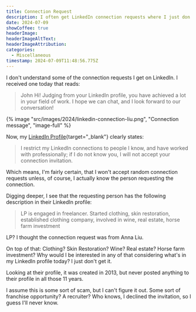 ```yaml
---
title: Connection Request
description: I often get LinkedIn connection requests where I just don't understand the potential connection value.
date: 2024-07-09
showCoffee: true
headerImage: 
headerImageAltText: 
headerImageAttribution: 
categories:
  - Miscellaneous
timestamp: 2024-07-09T11:48:56.775Z
---
```


I don't understand some of the connection requests I get on LinkedIn. I received one today that reads:

> John Hi! Judging from your LinkedIn profile, you have achieved a lot in your field of work. I hope we can chat, and I look forward to our conversation!

{% image "src/images/2024/linkedin-connection-liu.png", "Connection message", "image-full" %}

Now, my [LinkedIn Profile](https://linkedin.com/in/jmwargo/){target="_blank"} clearly states:

> I restrict my LinkedIn connections to people I know, and have worked with professionally; if I do not know you, I will not accept your connection invitation.

Which means, I'm fairly certain, that I won't accept random connection requests unless, of course, I actually know the person requesting the connection. 

Digging deeper, I see that the requesting person has the following description in their LinkedIn profile:

> LP is engaged in freelancer. Started clothing, skin restoration, established clothing company, involved in wine, real estate, horse farm investment

LP? I thought the connection request was from Anna Liu.

On top of that: Clothing? Skin Restoration? Wine? Real estate? Horse farm investment? Why would I be interested in any of that considering what's in my LinkedIn profile today? I just don't get it.

Looking at their profile, it was created in 2013, but never posted anything to their profile in all those 11 years.

I assume this is some sort of scam, but I can't figure it out. Some sort of franchise opportunity? A recruiter? Who knows, I declined the invitation, so I guess I'll never know.
